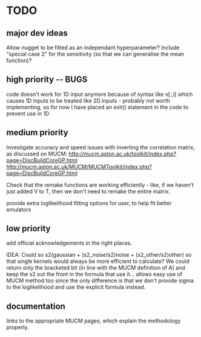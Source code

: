 # TODO

## major dev ideas
Allow nugget to be fitted as an independant hyperparameter?
Include "special case 2" for the sensitivity (so that we can generalise the mean function)?

## high priority -- BUGS
code doesn't work for 1D input anymore because of syntax like x[:,i] which causes 1D inputs to be treated like 2D inputs - probably not worth implementing, so for now I have placed an exit() statement in the code to prevent use in 1D

## medium priority
Investigate accuracy and speed issues with inverting the correlation matrix, as discussed on MUCM: http://mucm.aston.ac.uk/toolkit/index.php?page=DiscBuildCoreGP.html
http://mucm.aston.ac.uk/MUCM/MUCMToolkit/index.php?page=DiscBuildCoreGP.html

Check that the remake functions are working efficiently - like, if we haven't just added V to T, then we don't need to remake the entire matrix.

provide extra loglikelihood fitting options for user, to help fit better emulators

## low priority
add official acknowledgements in the right places.

IDEA: Could so s2(gaussian + (s2_noise/s2)noise + (s2_other/s2)other) so that single kernels would always be more efficient to calculate? We could return only the bracketed bit (in line with the MUCM definition of A) and keep the s2 out the front in the formula that use it... allows easy use of MUCM method too since the only difference is that we don't provide sigma to the loglikelihood and use the explicit formula instead.

## documentation
links to the appropriate MUCM pages, which explain the methodology properly.

